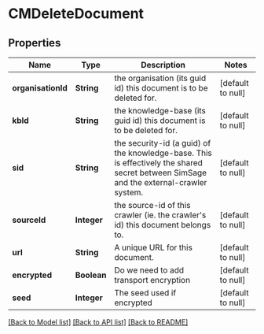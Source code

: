 # CMDeleteDocument
## Properties

| Name | Type | Description | Notes |
|------------ | ------------- | ------------- | -------------|
| **organisationId** | **String** | the organisation (its guid id) this document is to be deleted for. | [default to null] |
| **kbId** | **String** | the knowledge-base (its guid id) this document is to be deleted for. | [default to null] |
| **sid** | **String** | the security-id (a guid) of the knowledge-base.  This is effectively the shared secret between SimSage and the external-crawler system. | [default to null] |
| **sourceId** | **Integer** | the source-id of this crawler (ie. the crawler&#39;s id) this document belongs to. | [default to null] |
| **url** | **String** | A unique URL for this document. | [default to null] |
| **encrypted** | **Boolean** | Do we need to add transport encryption | [default to null] |
| **seed** | **Integer** | The seed used if encrypted | [default to null] |

[[Back to Model list]](../README.md#documentation-for-models) [[Back to API list]](../README.md#documentation-for-api-endpoints) [[Back to README]](../README.md)

